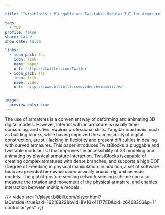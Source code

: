 ```yaml
---

title: 'Twistblocks : Pluggable and Twistable Modular TUI for Armature Interaction in 3D Design'

tags:
  - TUI
profile: false
share: false
show_date: false

links:
  - icon_pack: fas
    icon: link
    name: paper
    url: 'https://twitter.com/Twitter'
  - icon_pack: fas
    icon: film
    name: video
    url: 'https://www.bilibili.com/video/BV1Gx41177ED'


image: 
  preview_only: true
---
```

The use of armatures is a convenient way of deforming and animating 3D digital models. However, interact with an armature is usually time-consuming, and often requires professional skills. Tangible interfaces, such as building blocks, while having improved the accessibility of digital construction, are still lacking in flexibility and present difficulties in dealing with curved armatures. This paper introduces TwistBlocks, a pluggable and twistable modular TUI that improves the accessibility of 3D modeling and animating by physical armature interaction. TwistBlocks is capable of creating complex armatures with dense branches, and supports a high DOF (Degree of Freedom) in physical manipulation. In addition, a set of software tools are provided for novice users to easily create, rig, and animate models. The global-posture sensing network sensing scheme can also measure the rotation and movement of the physical armature, and enables interaction between multiple models.

{{< video src="//player.bilibili.com/player.html?isOutside=true&aid=16216822&bvid=BV1Gx41177ED&cid=26468306&p=1" controls="yes" >}}